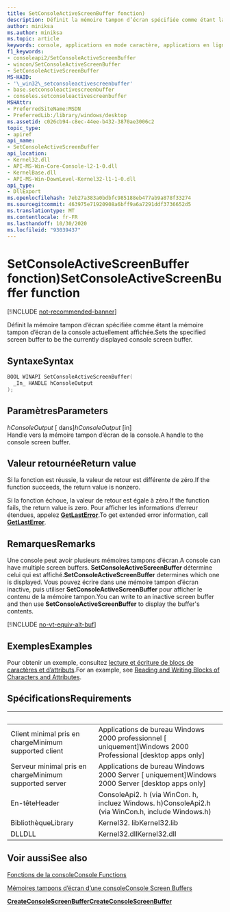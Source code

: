 ```yaml
---
title: SetConsoleActiveScreenBuffer fonction)
description: Définit la mémoire tampon d’écran spécifiée comme étant la mémoire tampon d’écran de la console actuellement affichée.
author: miniksa
ms.author: miniksa
ms.topic: article
keywords: console, applications en mode caractère, applications en ligne de commande, applications de terminal, API console
f1_keywords:
- consoleapi2/SetConsoleActiveScreenBuffer
- wincon/SetConsoleActiveScreenBuffer
- SetConsoleActiveScreenBuffer
MS-HAID:
- '\_win32\_setconsoleactivescreenbuffer'
- base.setconsoleactivescreenbuffer
- consoles.setconsoleactivescreenbuffer
MSHAttr:
- PreferredSiteName:MSDN
- PreferredLib:/library/windows/desktop
ms.assetid: c026cb94-c8ec-44ee-b432-3870ae3006c2
topic_type:
- apiref
api_name:
- SetConsoleActiveScreenBuffer
api_location:
- Kernel32.dll
- API-MS-Win-Core-Console-l2-1-0.dll
- KernelBase.dll
- API-MS-Win-DownLevel-Kernel32-l1-1-0.dll
api_type:
- DllExport
ms.openlocfilehash: 7eb27a383a0bdbfc985188eb477ab9a878f33274
ms.sourcegitcommit: 463975e71920908a6bff9a6a7291ddf3736652d5
ms.translationtype: MT
ms.contentlocale: fr-FR
ms.lasthandoff: 10/30/2020
ms.locfileid: "93039437"
---
```

# <a name="setconsoleactivescreenbuffer-function"></a><span data-ttu-id="3d422-104">SetConsoleActiveScreenBuffer fonction)</span><span class="sxs-lookup"><span data-stu-id="3d422-104">SetConsoleActiveScreenBuffer function</span></span>

[!INCLUDE [not-recommended-banner](./includes/not-recommended-banner.md)]

<span data-ttu-id="3d422-105">Définit la mémoire tampon d’écran spécifiée comme étant la mémoire tampon d’écran de la console actuellement affichée.</span><span class="sxs-lookup"><span data-stu-id="3d422-105">Sets the specified screen buffer to be the currently displayed console screen buffer.</span></span>

## <a name="syntax"></a><span data-ttu-id="3d422-106">Syntaxe</span><span class="sxs-lookup"><span data-stu-id="3d422-106">Syntax</span></span>

```C
BOOL WINAPI SetConsoleActiveScreenBuffer(
  _In_ HANDLE hConsoleOutput
);
```

## <a name="parameters"></a><span data-ttu-id="3d422-107">Paramètres</span><span class="sxs-lookup"><span data-stu-id="3d422-107">Parameters</span></span>

<span data-ttu-id="3d422-108">*hConsoleOutput* \[ dans\]</span><span class="sxs-lookup"><span data-stu-id="3d422-108">*hConsoleOutput* \[in\]</span></span>  
<span data-ttu-id="3d422-109">Handle vers la mémoire tampon d’écran de la console.</span><span class="sxs-lookup"><span data-stu-id="3d422-109">A handle to the console screen buffer.</span></span>

## <a name="return-value"></a><span data-ttu-id="3d422-110">Valeur retournée</span><span class="sxs-lookup"><span data-stu-id="3d422-110">Return value</span></span>

<span data-ttu-id="3d422-111">Si la fonction est réussie, la valeur de retour est différente de zéro.</span><span class="sxs-lookup"><span data-stu-id="3d422-111">If the function succeeds, the return value is nonzero.</span></span>

<span data-ttu-id="3d422-112">Si la fonction échoue, la valeur de retour est égale à zéro.</span><span class="sxs-lookup"><span data-stu-id="3d422-112">If the function fails, the return value is zero.</span></span> <span data-ttu-id="3d422-113">Pour afficher les informations d’erreur étendues, appelez [**GetLastError**](https://msdn.microsoft.com/library/windows/desktop/ms679360).</span><span class="sxs-lookup"><span data-stu-id="3d422-113">To get extended error information, call [**GetLastError**](https://msdn.microsoft.com/library/windows/desktop/ms679360).</span></span>

## <a name="remarks"></a><span data-ttu-id="3d422-114">Remarques</span><span class="sxs-lookup"><span data-stu-id="3d422-114">Remarks</span></span>

<span data-ttu-id="3d422-115">Une console peut avoir plusieurs mémoires tampons d’écran.</span><span class="sxs-lookup"><span data-stu-id="3d422-115">A console can have multiple screen buffers.</span></span> <span data-ttu-id="3d422-116">**SetConsoleActiveScreenBuffer** détermine celui qui est affiché.</span><span class="sxs-lookup"><span data-stu-id="3d422-116">**SetConsoleActiveScreenBuffer** determines which one is displayed.</span></span> <span data-ttu-id="3d422-117">Vous pouvez écrire dans une mémoire tampon d’écran inactive, puis utiliser **SetConsoleActiveScreenBuffer** pour afficher le contenu de la mémoire tampon.</span><span class="sxs-lookup"><span data-stu-id="3d422-117">You can write to an inactive screen buffer and then use **SetConsoleActiveScreenBuffer** to display the buffer's contents.</span></span>

[!INCLUDE [no-vt-equiv-alt-buf](./includes/no-vt-equiv-alt-buf.md)]

## <a name="examples"></a><span data-ttu-id="3d422-118">Exemples</span><span class="sxs-lookup"><span data-stu-id="3d422-118">Examples</span></span>

<span data-ttu-id="3d422-119">Pour obtenir un exemple, consultez [lecture et écriture de blocs de caractères et d’attributs](reading-and-writing-blocks-of-characters-and-attributes.md).</span><span class="sxs-lookup"><span data-stu-id="3d422-119">For an example, see [Reading and Writing Blocks of Characters and Attributes](reading-and-writing-blocks-of-characters-and-attributes.md).</span></span>

## <a name="requirements"></a><span data-ttu-id="3d422-120">Spécifications</span><span class="sxs-lookup"><span data-stu-id="3d422-120">Requirements</span></span>

| &nbsp; | &nbsp; |
|-|-|
| <span data-ttu-id="3d422-121">Client minimal pris en charge</span><span class="sxs-lookup"><span data-stu-id="3d422-121">Minimum supported client</span></span> | <span data-ttu-id="3d422-122">Applications de bureau Windows 2000 professionnel \[ uniquement\]</span><span class="sxs-lookup"><span data-stu-id="3d422-122">Windows 2000 Professional \[desktop apps only\]</span></span> |
| <span data-ttu-id="3d422-123">Serveur minimal pris en charge</span><span class="sxs-lookup"><span data-stu-id="3d422-123">Minimum supported server</span></span> | <span data-ttu-id="3d422-124">Applications de bureau Windows 2000 Server \[ uniquement\]</span><span class="sxs-lookup"><span data-stu-id="3d422-124">Windows 2000 Server \[desktop apps only\]</span></span> |
| <span data-ttu-id="3d422-125">En-tête</span><span class="sxs-lookup"><span data-stu-id="3d422-125">Header</span></span> | <span data-ttu-id="3d422-126">ConsoleApi2. h (via WinCon. h, incluez Windows. h)</span><span class="sxs-lookup"><span data-stu-id="3d422-126">ConsoleApi2.h (via WinCon.h, include Windows.h)</span></span> |
| <span data-ttu-id="3d422-127">Bibliothèque</span><span class="sxs-lookup"><span data-stu-id="3d422-127">Library</span></span> | <span data-ttu-id="3d422-128">Kernel32. lib</span><span class="sxs-lookup"><span data-stu-id="3d422-128">Kernel32.lib</span></span> |
| <span data-ttu-id="3d422-129">DLL</span><span class="sxs-lookup"><span data-stu-id="3d422-129">DLL</span></span> | <span data-ttu-id="3d422-130">Kernel32.dll</span><span class="sxs-lookup"><span data-stu-id="3d422-130">Kernel32.dll</span></span> |

## <a name="see-also"></a><span data-ttu-id="3d422-131">Voir aussi</span><span class="sxs-lookup"><span data-stu-id="3d422-131">See also</span></span>

[<span data-ttu-id="3d422-132">Fonctions de la console</span><span class="sxs-lookup"><span data-stu-id="3d422-132">Console Functions</span></span>](console-functions.md)

[<span data-ttu-id="3d422-133">Mémoires tampons d’écran d’une console</span><span class="sxs-lookup"><span data-stu-id="3d422-133">Console Screen Buffers</span></span>](console-screen-buffers.md)

[<span data-ttu-id="3d422-134">**CreateConsoleScreenBuffer**</span><span class="sxs-lookup"><span data-stu-id="3d422-134">**CreateConsoleScreenBuffer**</span></span>](createconsolescreenbuffer.md)
